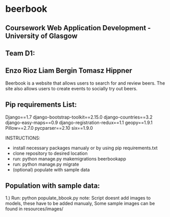 # beerbook
Coursework Web Application Development -  University of Glasgow
----------------------------------------------------------------
Team D1:
-----------------
Enzo Rioz
Liam Bergin
Tomasz Hippner
-----------------


Beerbook is a website that allows users to search for and review beers.
The site also allows users to create events to socially try out beers.



Pip requirements List:
-----------------------------------
Django==1.7
django-bootstrap-toolkit==2.15.0
django-countries==3.2
django-easy-maps==0.9
django-registration-redux==1.1
geopy==1.9.1
Pillow==2.7.0
pycparser==2.10
six==1.9.0


INSTRUCTIONS:
- install necessary packages manualy or by using pip requirements.txt
- clone repository to desired location
- run: python manage.py makemigrations beerbookapp
- run: python manage.py migrate
- (optional) populate with sample data


Population with sample data:
-----------------------------------
1.) Run: python populate_bbook.py
note: Script doesnt add images to models, these have to be added manualy,
Some sample images can be found in resources/images/

